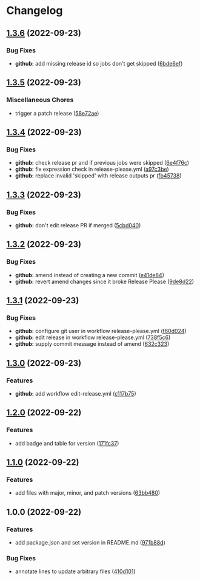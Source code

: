 # Changelog

## [1.3.6](https://github.com/remarkablemark/release-please-extra-files-demo/compare/v1.3.5...v1.3.6) (2022-09-23)


### Bug Fixes

* **github:** add missing release id so jobs don't get skipped ([6bde6ef](https://github.com/remarkablemark/release-please-extra-files-demo/commit/6bde6ef93f08d20edb6c2b18a0e446b5e7afd563))

## [1.3.5](https://github.com/remarkablemark/release-please-extra-files-demo/compare/v1.3.4...v1.3.5) (2022-09-23)


### Miscellaneous Chores

* trigger a patch release ([58e72ae](https://github.com/remarkablemark/release-please-extra-files-demo/commit/58e72aef76cb1e3e2e221b9bc5b541ac1264425e))

## [1.3.4](https://github.com/remarkablemark/release-please-extra-files-demo/compare/v1.3.3...v1.3.4) (2022-09-23)


### Bug Fixes

* **github:** check release pr and if previous jobs were skipped ([6e4f76c](https://github.com/remarkablemark/release-please-extra-files-demo/commit/6e4f76caa92d0d88db798b9e382516c296dbe787))
* **github:** fix expression check in release-please.yml ([a97c3be](https://github.com/remarkablemark/release-please-extra-files-demo/commit/a97c3bed06691e855b1de8f5a19737ba6a13b26d))
* **github:** replace invalid 'skipped' with release outputs pr ([fb45738](https://github.com/remarkablemark/release-please-extra-files-demo/commit/fb4573846e0b372d834496c35e2e30cf137830db))

## [1.3.3](https://github.com/remarkablemark/release-please-extra-files-demo/compare/v1.3.2...v1.3.3) (2022-09-23)

### Bug Fixes

- **github:** don't edit release PR if merged ([5cbd040](https://github.com/remarkablemark/release-please-extra-files-demo/commit/5cbd040af6a39bb83c25523beebde7780634a3e1))

## [1.3.2](https://github.com/remarkablemark/release-please-extra-files-demo/compare/v1.3.1...v1.3.2) (2022-09-23)

### Bug Fixes

- **github:** amend instead of creating a new commit ([e41de84](https://github.com/remarkablemark/release-please-extra-files-demo/commit/e41de84b39e628dba3fdd98f107ca7a4b84e4dfc))
- **github:** revert amend changes since it broke Release Please ([9de8d22](https://github.com/remarkablemark/release-please-extra-files-demo/commit/9de8d22634abd5e961c26dc820d9ce59f77b3d21))

## [1.3.1](https://github.com/remarkablemark/release-please-extra-files-demo/compare/v1.3.0...v1.3.1) (2022-09-23)

### Bug Fixes

- **github:** configure git user in workflow release-please.yml ([f60d024](https://github.com/remarkablemark/release-please-extra-files-demo/commit/f60d024829475dab3b5398b500f1f917cbc05aad))
- **github:** edit release in workflow release-please.yml ([738f5c6](https://github.com/remarkablemark/release-please-extra-files-demo/commit/738f5c65dbe1f93b9ffc07be34098e3e2c6bc532))
- **github:** supply commit message instead of amend ([632c323](https://github.com/remarkablemark/release-please-extra-files-demo/commit/632c323d46a4dbb156546e39b98c77d435de5e45))

## [1.3.0](https://github.com/remarkablemark/release-please-extra-files-demo/compare/v1.2.0...v1.3.0) (2022-09-23)

### Features

- **github:** add workflow edit-release.yml ([c117b75](https://github.com/remarkablemark/release-please-extra-files-demo/commit/c117b753349176c2712d91cf695e4892ba33b98a))

## [1.2.0](https://github.com/remarkablemark/release-please-extra-files-demo/compare/v1.1.0...v1.2.0) (2022-09-22)

### Features

- add badge and table for version ([171fc37](https://github.com/remarkablemark/release-please-extra-files-demo/commit/171fc3787698973292eeb517f6a81f2af8cefb27))

## [1.1.0](https://github.com/remarkablemark/release-please-extra-files-demo/compare/v1.0.0...v1.1.0) (2022-09-22)

### Features

- add files with major, minor, and patch versions ([63bb480](https://github.com/remarkablemark/release-please-extra-files-demo/commit/63bb4807c0ec53a9cc9064563396693ea50a6595))

## 1.0.0 (2022-09-22)

### Features

- add package.json and set version in README.md ([971b88d](https://github.com/remarkablemark/release-please-extra-files-demo/commit/971b88d63d6bad39a94bafd202fd5e71022e83c6))

### Bug Fixes

- annotate lines to update arbitrary files ([410d101](https://github.com/remarkablemark/release-please-extra-files-demo/commit/410d101cf32c902cef40008279c6024c78b7b9a1))
